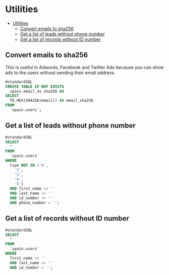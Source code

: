 # Utilities

<!-- TOC -->

- [Utilities](#utilities)
    - [Convert emails to sha256](#convert-emails-to-sha256)
    - [Get a list of leads without phone number](#get-a-list-of-leads-without-phone-number)
    - [Get a list of records without ID number](#get-a-list-of-records-without-id-number)

<!-- /TOC -->

## Convert emails to sha256

This is useful in Adwords, Facebook and Twitter Ads because you can show ads to the users without sending their email address.

```sql
#standardSQL
CREATE TABLE IF NOT EXISTS
  spain.email_as_sha256 AS
SELECT
  TO_HEX(SHA256(email)) AS email_sha256
FROM
  `spain.users`;
```

## Get a list of leads without phone number

```sql
#standardSQL
SELECT
  *
FROM
  `spain.users`
WHERE
  tipo NOT IN ('0',
    '2',
    '3',
    '4',
    '5')
  AND first_name <> ''
  AND last_name <> ''
  AND id_number <> ''
  AND phone_number = '';
```

## Get a list of records without ID number

```sql
#standardSQL
SELECT
  *
FROM
  `spain.users`
WHERE
  first_name <> ''
  AND last_name <> ''
  AND id_number = '';
```

